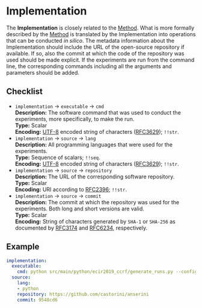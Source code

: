 # Implementation

The **Implementation** is closely related to the  [Method](../method). What is more formally described by the [Method](../method) is translated by the Implementation into operations that can be conducted *in silico*. The metadata information about the Implementation should include the URL of the open-source repository if available. If so, also the commit at which the code of the repository was used should be made explicit. If the experiments are run from the command line, the corresponding commands including all the arguments and parameters should be added.

## Checklist

- `implementation` &rarr; `executable` &rarr; `cmd`  
**Description:** The software command that was used to conduct the experiments, more specifically, to make the run.  
**Type:** Scalar  
**Encoding:** [UTF-8](https://www.unicode.org/main.html) encoded string of characters ([RFC3629](https://www.ietf.org/rfc/rfc3629.txt)); `!!str`.  
- `implementation` &rarr; `source` &rarr; `lang`  
**Description:** All programming languages that were used for the experiments.  
**Type:** Sequence of scalars; `!!seq`.  
**Encoding:** [UTF-8](https://www.unicode.org/main.html) encoded string of characters ([RFC3629](https://www.ietf.org/rfc/rfc3629.txt)); `!!str`.
- `implementation` &rarr; `source` &rarr; `repository`  
**Description:** The URL of the corresponding software repository.  
**Type:** Scalar  
**Encoding:** URI according to [RFC2396](https://www.ietf.org/rfc/rfc2396.txt); `!!str`.  
- `implementation` &rarr; `source` &rarr; `commit`  
**Description:** The commit at which the repository was used for the experiments. Both long and short versions are valid.    
**Type:** Scalar  
**Encoding:** String of characters generated by `SHA-1` or `SHA-256` as documented by [RFC3174](https://datatracker.ietf.org/doc/html/rfc3174) and [RFC6234](https://datatracker.ietf.org/doc/html/rfc6234), respectively.

## Example

```YAML
implementation:
  executable:
    cmd: python src/main/python/ecir2019_ccrf/generate_runs.py --config src/main/python/ecir2019_ccrf/configs/ccrf.04_core17_BM25+AX.json
  source:
    lang:
    - python
    repository: https://github.com/castorini/anserini
    commit: 9548cd6
```
